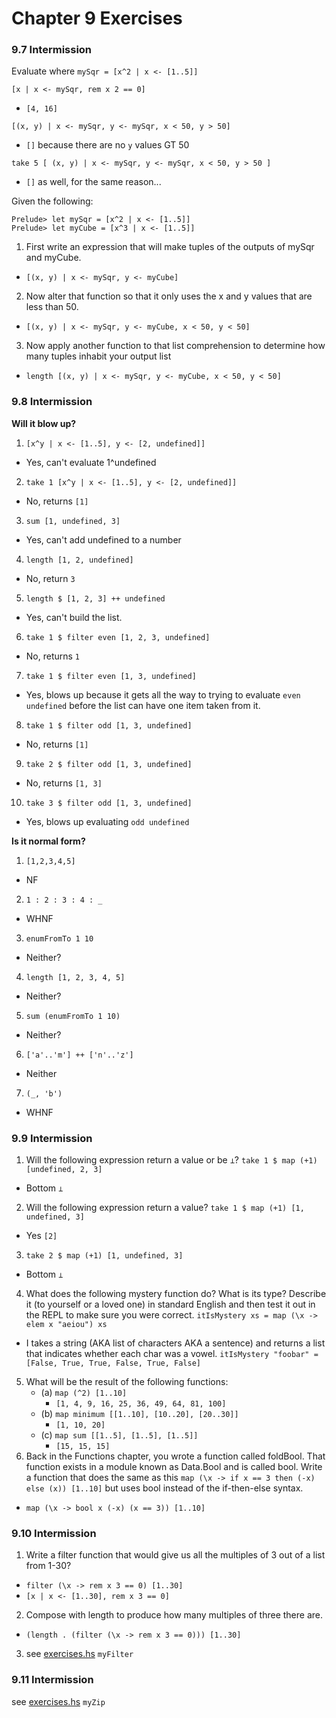 # Chapter 9 Exercises

### 9.7 Intermission

Evaluate where `mySqr = [x^2 | x <- [1..5]]`

`[x | x <- mySqr, rem x 2 == 0]`

  - `[4, 16]`

`[(x, y) | x <- mySqr, y <- mySqr, x < 50, y > 50]`

  - `[]` because there are no `y` values GT 50

`take 5 [ (x, y) | x <- mySqr, y <- mySqr, x < 50, y > 50 ]`

  - `[]` as well, for the same reason...

Given the following:

    Prelude> let mySqr = [x^2 | x <- [1..5]]
    Prelude> let myCube = [x^3 | x <- [1..5]]

1. First write an expression that will make tuples of the outputs of mySqr and myCube.

  - `[(x, y) | x <- mySqr, y <- myCube]`

2. Now alter that function so that it only uses the x and y values that are less than 50.

  - `[(x, y) | x <- mySqr, y <- myCube, x < 50, y < 50]`

3. Now apply another function to that list comprehension
to determine how many tuples inhabit your output list

  - `length [(x, y) | x <- mySqr, y <- myCube, x < 50, y < 50]`

### 9.8 Intermission

**Will it blow up?**

1. `[x^y | x <- [1..5], y <- [2, undefined]]`

  - Yes, can't evaluate 1^undefined

2. `take 1 [x^y | x <- [1..5], y <- [2, undefined]]`

  - No, returns `[1]`

3. `sum [1, undefined, 3]`

  - Yes, can't add undefined to a number

4. `length [1, 2, undefined]`

  - No, return `3`

5. `length $ [1, 2, 3] ++ undefined`

  - Yes, can't build the list.

6. `take 1 $ filter even [1, 2, 3, undefined]`

  - No, returns `1`

7. `take 1 $ filter even [1, 3, undefined]`

  - Yes, blows up because it gets all the way to trying to evaluate `even undefined` before the list can have one item taken from it.

8. `take 1 $ filter odd [1, 3, undefined]`

  - No, returns `[1]`

9. `take 2 $ filter odd [1, 3, undefined]`

  - No, returns `[1, 3]`

10. `take 3 $ filter odd [1, 3, undefined]`

  - Yes, blows up evaluating `odd undefined`

**Is it normal form?**

1. `[1,2,3,4,5]`

  - NF

2. `1 : 2 : 3 : 4 : _`

  - WHNF

3. `enumFromTo 1 10`

  - Neither?

4. `length [1, 2, 3, 4, 5]`

  - Neither?

5. `sum (enumFromTo 1 10)`

  - Neither?

6. `['a'..'m'] ++ ['n'..'z']`

  - Neither

7. `(_, 'b')`

  - WHNF

### 9.9 Intermission

1. Will the following expression return a value or be `⊥`? `take 1 $ map (+1) [undefined, 2, 3]`

  - Bottom `⊥`

2. Will the following expression return a value?
`take 1 $ map (+1) [1, undefined, 3]`

  - Yes `[2]`

3. `take 2 $ map (+1) [1, undefined, 3]`

  - Bottom `⊥`

4. What does the following mystery function do? What
is its type? Describe it (to yourself or a loved one) in standard English and then test it out in the REPL to
make sure you were correct. `itIsMystery xs = map (\x -> elem x "aeiou") xs`

  - I takes a string (AKA list of characters AKA a sentence) and returns a list that indicates whether each char was a vowel. `itIsMystery "foobar" =  [False, True, True, False, True, False]`

5. What will be the result of the following functions:
    - (a) `map (^2) [1..10]`
      - `[1, 4, 9, 16, 25, 36, 49, 64, 81, 100]`
    - (b) `map minimum [[1..10], [10..20], [20..30]]`
      - `[1, 10, 20]`
    - (c) `map sum [[1..5], [1..5], [1..5]]`
      - `[15, 15, 15]`
6. Back in the Functions chapter, you wrote a function
called foldBool. That function exists in a module known
as Data.Bool and is called bool. Write a function that
does the same as this `map (\x -> if x == 3 then (-x) else (x)) [1..10]` but uses bool instead of the
if-then-else syntax.

  - `map (\x -> bool x (-x) (x == 3)) [1..10]`

### 9.10 Intermission

1. Write a filter function that would give us all the
multiples of 3 out of a list from 1-30?

  - `filter (\x -> rem x 3 == 0) [1..30]`
  - `[x | x <- [1..30], rem x 3 == 0]`

2. Compose with length to produce how many multiples of three there are.

  - `(length . (filter (\x -> rem x 3 == 0))) [1..30]`

3. see [exercises.hs](./exercises.hs) `myFilter`

### 9.11 Intermission

see [exercises.hs](./exercises.hs) `myZip`
